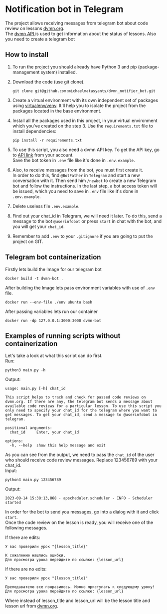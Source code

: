 # Notification bot in Telegram

The project allows receiving messages from telegram bot about code review on lessons [dvmn.org](https://dvmn.org/).<br>
The [dvmn API ](https://dvmn.org/api/docs/) is used to get information about the status of lessons.
Also you need to create a telegram bot


## How to install

1. To run the project you should already have Python 3 and pip (package-management system) installed.

2. Download the code (use git clone).
   ```console
   git clone git@github.com:michaelmatasyants/dvmn_notifier_bot.git
   ```

3. Create a virtual environment with its own independent set of packages using [virtualenv/venv](https://docs.python.org/3/library/venv.html).
   It'll help you to isolate the project from the packages located in the base environment.

4. Install all the packages used in this project, in your virtual environment which you've created on the step 3. Use the `requirements.txt` file to install dependencies:
   ```console
   pip install -r requirements.txt
   ```
5. To use this script, you also need a dvmn API key. To get the API key, go to [API link](https://dvmn.org/api/docs/) from your account.<br>
   Save the bot token in `.env` file like it's done in `.env.example`.

6. Also, to receive messages from the bot, you must first create it.<br>
   In order to do this, find `@BotFather` in `Telegram` and start a new conversation with it. Then send him `/newbot` to create a new Telegram bot and follow the instructions. In the last step, a bot access token will be issued, which you need to save in `.env` file like it's done in `.env.example`.

7. Delete useless file `.env.example`.

8. Find out your chat_id in Telegram, we will need it later. To do this, send a message to the bot `@userinfobot` or press `start` in chat with the bot, and you will get your `chat_id`.

9. Remember to add `.env` to your `.gitignore` if you are going to put the project on GIT.

## Telegram bot containerization

   Firstly lets build the Image for our telegram bot
   ```console
   docker build -t dvmn-bot .
   ```

   After building the Image lets pass environment variables with use of `.env` file.
   ```
   docker run --env-file ./env ubuntu bash
   ```

   After passing variables lets run our container
   ```console
   docker run -dp 127.0.0.1:3000:3000 dvmn-bot
   ```


## Examples of running scripts without containerization

Let's take a look at what this script can do first.<br>
Run:
```console
python3 main.py -h
```

Output:
```console
usage: main.py [-h] chat_id

This script helps to track and check for passed code reviews on dvmn.org. If there are any, the telegram bot sends a message about available code reviews for a particular lesson. To use this script you
only need to specify your chat_id for the telegram where you want to get messages. To get your chat_id, send a message to @userinfobot in telegram.

positional arguments:
  chat_id     Enter, your chat_id

options:
  -h, --help  show this help message and exit
```

As you can see from the output, we need to pass the `chat_id` of the user who should receive code review messages. Replace 123456789 with your chat_id.<br>
Input:
```
python3 main.py 123456789
```

Output:
```
2023-09-14 15:38:13,868 - apscheduler.scheduler - INFO - Scheduler started
```

In order for the bot to send you messages, go into a dialog with it and click `start`.<br>
Once the code review on the lesson is ready, you will receive one of the following messages.

If there are edits:
```
У вас проверили урок "{lesson_title}"

К сожалению нашлись ошибки.
Для просмотра урока перейдите по ссылке: {lesson_url}
```

If there are no edits:
```
У вас проверили урок "{lesson_title}"

Преподавателю все понравилось. Можно приступать к следующему уроку!
Для просмотра урока перейдите по ссылке: {lesson_url}
```

Where instead of lesson_title and lesson_url will be the lesson title and lesson url from [dvmn.org](https://dvmn.org/).
